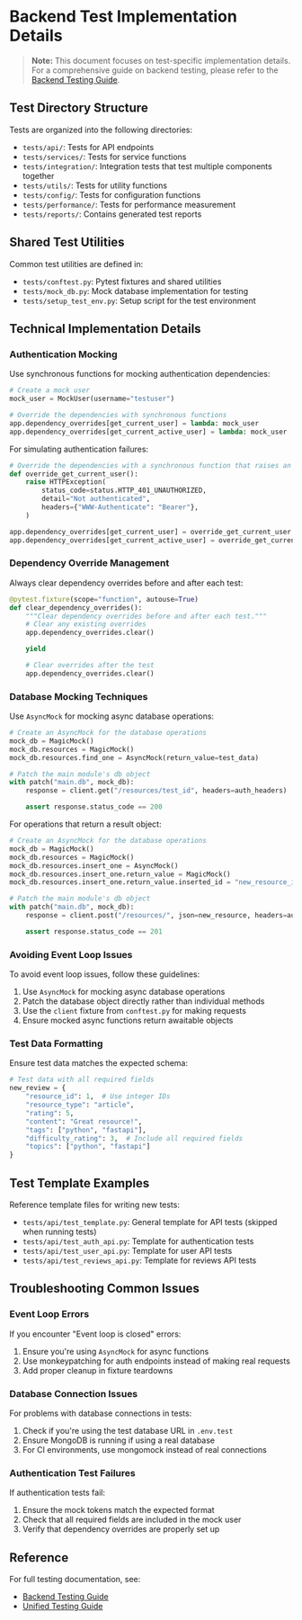 # Backend Test Implementation Details

> **Note:** This document focuses on test-specific implementation details. For a comprehensive guide on backend testing, please refer to the [Backend Testing Guide](/backend/TESTING.md).

## Test Directory Structure

Tests are organized into the following directories:

- `tests/api/`: Tests for API endpoints
- `tests/services/`: Tests for service functions
- `tests/integration/`: Integration tests that test multiple components together
- `tests/utils/`: Tests for utility functions
- `tests/config/`: Tests for configuration functions
- `tests/performance/`: Tests for performance measurement
- `tests/reports/`: Contains generated test reports

## Shared Test Utilities

Common test utilities are defined in:

- `tests/conftest.py`: Pytest fixtures and shared utilities
- `tests/mock_db.py`: Mock database implementation for testing
- `tests/setup_test_env.py`: Setup script for the test environment

## Technical Implementation Details

### Authentication Mocking

Use synchronous functions for mocking authentication dependencies:

```python
# Create a mock user
mock_user = MockUser(username="testuser")

# Override the dependencies with synchronous functions
app.dependency_overrides[get_current_user] = lambda: mock_user
app.dependency_overrides[get_current_active_user] = lambda: mock_user
```

For simulating authentication failures:

```python
# Override the dependencies with a synchronous function that raises an exception
def override_get_current_user():
    raise HTTPException(
        status_code=status.HTTP_401_UNAUTHORIZED,
        detail="Not authenticated",
        headers={"WWW-Authenticate": "Bearer"},
    )

app.dependency_overrides[get_current_user] = override_get_current_user
app.dependency_overrides[get_current_active_user] = override_get_current_user
```

### Dependency Override Management

Always clear dependency overrides before and after each test:

```python
@pytest.fixture(scope="function", autouse=True)
def clear_dependency_overrides():
    """Clear dependency overrides before and after each test."""
    # Clear any existing overrides
    app.dependency_overrides.clear()

    yield

    # Clear overrides after the test
    app.dependency_overrides.clear()
```

### Database Mocking Techniques

Use `AsyncMock` for mocking async database operations:

```python
# Create an AsyncMock for the database operations
mock_db = MagicMock()
mock_db.resources = MagicMock()
mock_db.resources.find_one = AsyncMock(return_value=test_data)

# Patch the main module's db object
with patch("main.db", mock_db):
    response = client.get("/resources/test_id", headers=auth_headers)

    assert response.status_code == 200
```

For operations that return a result object:

```python
# Create an AsyncMock for the database operations
mock_db = MagicMock()
mock_db.resources = MagicMock()
mock_db.resources.insert_one = AsyncMock()
mock_db.resources.insert_one.return_value = MagicMock()
mock_db.resources.insert_one.return_value.inserted_id = "new_resource_id"

# Patch the main module's db object
with patch("main.db", mock_db):
    response = client.post("/resources/", json=new_resource, headers=auth_headers)

    assert response.status_code == 201
```

### Avoiding Event Loop Issues

To avoid event loop issues, follow these guidelines:

1. Use `AsyncMock` for mocking async database operations
2. Patch the database object directly rather than individual methods
3. Use the `client` fixture from `conftest.py` for making requests
4. Ensure mocked async functions return awaitable objects

### Test Data Formatting

Ensure test data matches the expected schema:

```python
# Test data with all required fields
new_review = {
    "resource_id": 1,  # Use integer IDs
    "resource_type": "article",
    "rating": 5,
    "content": "Great resource!",
    "tags": ["python", "fastapi"],
    "difficulty_rating": 3,  # Include all required fields
    "topics": ["python", "fastapi"]
}
```

## Test Template Examples

Reference template files for writing new tests:

- `tests/api/test_template.py`: General template for API tests (skipped when running tests)
- `tests/api/test_auth_api.py`: Template for authentication tests
- `tests/api/test_user_api.py`: Template for user API tests
- `tests/api/test_reviews_api.py`: Template for reviews API tests

## Troubleshooting Common Issues

### Event Loop Errors

If you encounter "Event loop is closed" errors:
1. Ensure you're using `AsyncMock` for async functions
2. Use monkeypatching for auth endpoints instead of making real requests
3. Add proper cleanup in fixture teardowns

### Database Connection Issues

For problems with database connections in tests:
1. Check if you're using the test database URL in `.env.test`
2. Ensure MongoDB is running if using a real database
3. For CI environments, use mongomock instead of real connections

### Authentication Test Failures

If authentication tests fail:
1. Ensure the mock tokens match the expected format
2. Check that all required fields are included in the mock user
3. Verify that dependency overrides are properly set up

## Reference

For full testing documentation, see:
- [Backend Testing Guide](/backend/TESTING.md)
- [Unified Testing Guide](/docs/testing/UNIFIED_TESTING_GUIDE.md)